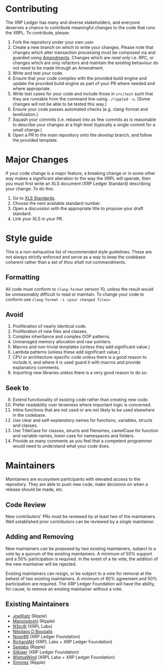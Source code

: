 # Contributing
The XRP Ledger has many and diverse stakeholders, and everyone deserves a chance to contribute meaningful changes to the code that runs the XRPL.
To contribute, please:
1. Fork the repository under your own user.
2. Create a new branch on which to write your changes. Please note that changes which alter transaction processing must be composed via and guarded using [Amendments](https://xrpl.org/amendments.html). Changes which are _read only_ i.e. RPC, or changes which are only refactors and maintain the existing behaviour do not need to be made through an Amendment.
3. Write and test your code.
4. Ensure that your code compiles with the provided build engine and update the provided build engine as part of your PR where needed and where appropriate.
5. Write test cases for your code and include those in `src/test` such that they are runnable from the command line using `./rippled -u`. (Some changes will not be able to be tested this way.)
6. Ensure your code passes automated checks (e.g. clang-format and levelization.)
7. Squash your commits (i.e. rebase) into as few commits as is reasonable to describe your changes at a high level (typically a single commit for a small change.)
8. Open a PR to the main repository onto the _develop_ branch, and follow the provided template.

# Major Changes
If your code change is a major feature, a breaking change or in some other way makes a significant alteration to the way the XRPL will operate, then you must first write an XLS document (XRP Ledger Standard) describing your change.
To do this:
1. Go to [XLS Standards](https://github.com/XRPLF/XRPL-Standards/discussions).
2. Choose the next available standard number.
3. Open a discussion with the appropriate title to propose your draft standard.
4. Link your XLS in your PR.

# Style guide
This is a non-exhaustive list of recommended style guidelines. These are not always strictly enforced and serve as a way to keep the codebase coherent rather than a set of _thou shalt not_ commandments.

## Formatting
All code must conform to `clang-format` version 10, unless the result would be unreasonably difficult to read or maintain.
To change your code to conform use `clang-format -i <your changed files>`.

## Avoid
1. Proliferation of nearly identical code.
2. Proliferation of new files and classes.
3. Complex inheritance and complex OOP patterns.
4. Unmanaged memory allocation and raw pointers.
5. Macros and non-trivial templates (unless they add significant value.)
6. Lambda patterns (unless these add significant value.)
7. CPU or architecture-specific code unless there is a good reason to include it, and where it is used guard it with macros and provide explanatory comments.
8. Importing new libraries unless there is a very good reason to do so.

## Seek to
9. Extend functionality of existing code rather than creating new code.
10. Prefer readability over terseness where important logic is concerned.
11. Inline functions that are not used or are not likely to be used elsewhere in the codebase.
12. Use clear and self-explanatory names for functions, variables, structs and classes.
13. Use TitleCase for classes, structs and filenames, camelCase for function and variable names, lower case for namespaces and folders.
14. Provide as many comments as you feel that a competent programmer would need to understand what your code does.

# Maintainers
Maintainers are ecosystem participants with elevated access to the repository. They are able to push new code, make decisions on when a release should be made, etc.

## Code Review
New contributors' PRs must be reviewed by at least two of the maintainers. Well established prior contributors can be reviewed by a single maintainer.

## Adding and Removing
New maintainers can be proposed by two existing maintainers, subject to a vote by a quorum of the existing maintainers. A minimum of 50% support and a 50% participation is required. In the event of a tie vote, the addition of the new maintainer will be rejected.

Existing maintainers can resign, or be subject to a vote for removal at the behest of two existing maintainers. A minimum of 60% agreement and 50% participation are required. The XRP Ledger Foundation will have the ability, for cause, to remove an existing maintainer without a vote.

## Existing Maintainers
* [JoelKatz](https://github.com/JoelKatz) (Ripple)
* [Manojsdoshi](https://github.com/manojsdoshi) (Ripple)
* [N3tc4t](https://github.com/n3tc4t) (XRPL Labs)
* [Nikolaos D Bougalis](https://github.com/nbougalis)
* [Nixer89](https://github.com/nixer89) (XRP Ledger Foundation)
* [RichardAH](https://github.com/RichardAH) (XRPL Labs + XRP Ledger Foundation)
* [Seelabs](https://github.com/seelabs) (Ripple)
* [Silkjaer](https://github.com/Silkjaer) (XRP Ledger Foundation)
* [WietseWind](https://github.com/WietseWind) (XRPL Labs + XRP Ledger Foundation)
* [Ximinez](https://github.com/ximinez) (Ripple)
